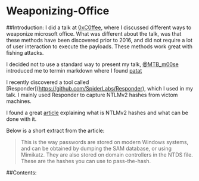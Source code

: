 # Weaponizing-Office

##Introduction:
I did a talk at [0xC0ffee](https://0xc0ffee.co.za), where I discussed different ways to weaponize microsoft office.
What was different about the talk, was that these methods have been discovered prior to 2016, and did not require a lot of user interaction to execute the payloads. These methods work great with fishing attacks.

I decided not to use a standard way to present my talk, [@MTB_m00se](https://twitter.com/MTB_m00se) introduced me to termin markdown where I found [patat](https://github.com/jaspervdj/patat)

I recently discovered a tool called [Responder[(https://github.com/SpiderLabs/Responder), which I used in my talk.
I mainly used Responder to capture NTLMv2 hashes from victom machines.

I found a great [article](https://medium.com/@petergombos/lm-ntlm-net-ntlmv2-oh-my-a9b235c58ed4) explaining what is NTLMv2 hashes and what can be done with it.

Below is a short extract from the article:
> This is the way passwords are stored on modern Windows systems, and can be obtained by dumping the SAM database, or using Mimikatz. They are also stored on domain controllers in the NTDS file. These are the hashes you can use to pass-the-hash.

##Contents:
